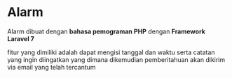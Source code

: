# Alarm

Alarm dibuat dengan **bahasa pemograman PHP** dengan **Framework Laravel 7**

fitur yang dimiliki adalah dapat mengisi tanggal dan waktu serta catatan yang ingin diingatkan yang dimana dikemudian pemberitahuan akan dikirim via email 
yang telah tercantum
